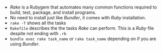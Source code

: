 - *Rake* is a Rubygem that automates many common functions required to build, test, package, and install programs.
- No need to install just like *Bundler*, it comes with *Ruby* installation.
- `rake -T` shows all the tasks
- `Rakefile` describes the the tasks *Rake* can perform. This is a *Ruby* file despite not ending with `.rb`
- `bundle exec rake task_name` or `rake task_name` depending on if you are using *Bundler*.